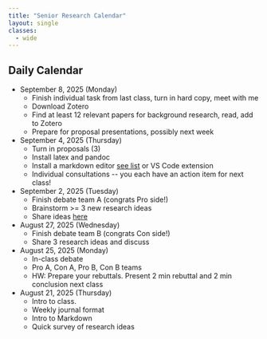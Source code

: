 ```yaml
---
title: "Senior Research Calendar"
layout: single
classes:
  - wide
---
```


## Daily Calendar

- September 8, 2025 (Monday)
    - Finish individual task from last class, turn in hard copy, meet with me
    - Download Zotero
    - Find at least 12 relevant papers for background research, read, add to Zotero
    - Prepare for proposal presentations, possibly next week
- September 4, 2025 (Thursday)
    - Turn in proposals (3)
    - Install latex and pandoc
    - Install a markdown editor [see list](./pandoc.md) or VS Code extension
    - Individual consultations -- you each have an action item for next class!
- September 2, 2025 (Tuesday)
    - Finish debate team A (congrats Pro side!)
    - Brainstorm >= 3 new research ideas
    - Share ideas [here](https://docs.google.com/document/d/1bDUcir28uqen22Yads3-vEhjPQ6LGi4sbt-VbYo2PB4/edit?usp=sharing)
- August 27, 2025 (Wednesday)
    - Finish debate team B (congrats Con side!)
    - Share 3 research ideas and discuss
- August 25, 2025 (Monday)
    - In-class debate
    - Pro A, Con A, Pro B, Con B teams
    - HW: Prepare your rebuttals. Present 2 min rebuttal and 2 min conclusion next class
- August 21, 2025 (Thursday)
    - Intro to class.
    - Weekly journal format
    - Intro to Markdown
    - Quick survey of research ideas